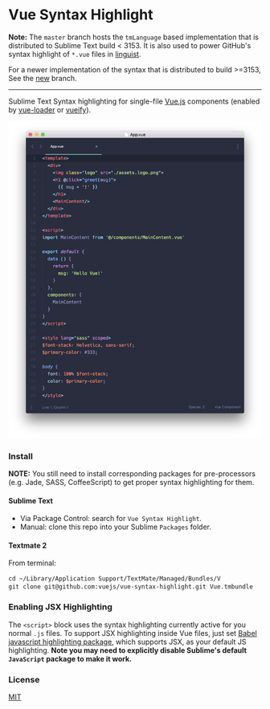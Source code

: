 # Vue Syntax Highlight

**Note:** The `master` branch hosts the `tmLanguage` based implementation that is distributed to Sublime Text build < 3153. It is also used to power GitHub's syntax highlight of `*.vue` files in [linguist](https://github.com/github/linguist).

For a newer implementation of the syntax that is distributed to build >=3153, See the [new](https://github.com/vuejs/vue-syntax-highlight/tree/new) branch.

---

Sublime Text Syntax highlighting for single-file [Vue.js](http://vuejs.org) components (enabled by [vue-loader](https://github.com/vuejs/vue-loader) or [vueify](https://github.com/vuejs/vueify)).

![screenshot](https://raw.githubusercontent.com/vuejs/vue-syntax-highlight/new/samples/screenshot.png)

### Install

**NOTE:** You still need to install corresponding packages for pre-processors (e.g. Jade, SASS, CoffeeScript) to get proper syntax highlighting for them.

#### Sublime Text

- Via Package Control: search for `Vue Syntax Highlight`.
- Manual: clone this repo into your Sublime `Packages` folder.

#### Textmate 2

From terminal:

```
cd ~/Library/Application Support/TextMate/Managed/Bundles/V
git clone git@github.com:vuejs/vue-syntax-highlight.git Vue.tmbundle
```

### Enabling JSX Highlighting

The `<script>` block uses the syntax highlighting currently active for you normal `.js` files. To support JSX highlighting inside Vue files, just set [Babel javascript highlighting package](https://packagecontrol.io/packages/Babel), which supports JSX, as your default JS highlighting. **Note you may need to explicitly disable Sublime's default `JavaScript` package to make it work.**

### License

[MIT](http://opensource.org/licenses/MIT)
